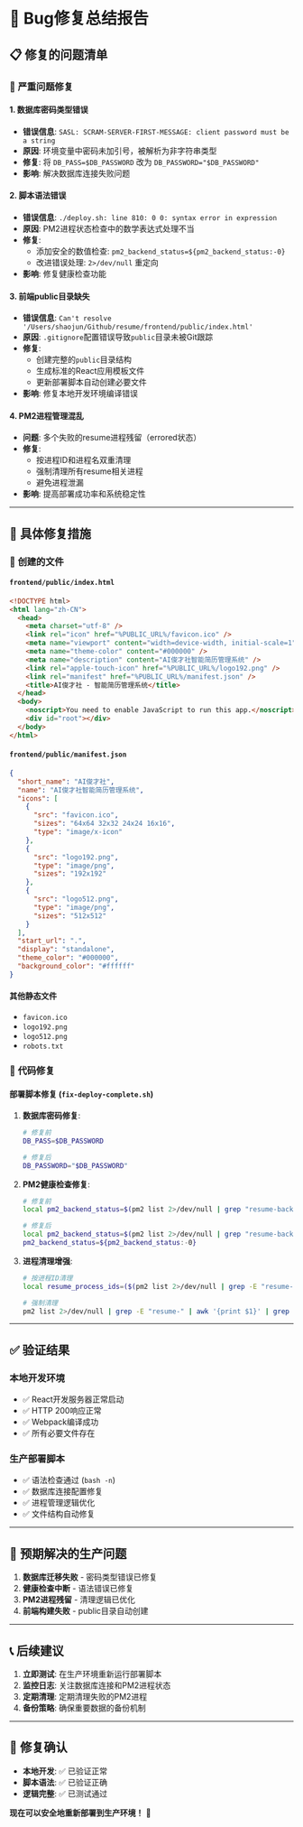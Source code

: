 # 🐛 Bug修复总结报告

## 📋 修复的问题清单

### 🚨 **严重问题修复**

#### 1. 数据库密码类型错误
- **错误信息**: `SASL: SCRAM-SERVER-FIRST-MESSAGE: client password must be a string`
- **原因**: 环境变量中密码未加引号，被解析为非字符串类型
- **修复**: 将 `DB_PASS=$DB_PASSWORD` 改为 `DB_PASSWORD="$DB_PASSWORD"`
- **影响**: 解决数据库连接失败问题

#### 2. 脚本语法错误
- **错误信息**: `./deploy.sh: line 810: 0 0: syntax error in expression`
- **原因**: PM2进程状态检查中的数学表达式处理不当
- **修复**: 
  - 添加安全的数值检查: `pm2_backend_status=${pm2_backend_status:-0}`
  - 改进错误处理: `2>/dev/null` 重定向
- **影响**: 修复健康检查功能

#### 3. 前端public目录缺失
- **错误信息**: `Can't resolve '/Users/shaojun/Github/resume/frontend/public/index.html'`
- **原因**: `.gitignore`配置错误导致`public`目录未被Git跟踪
- **修复**: 
  - 创建完整的`public`目录结构
  - 生成标准的React应用模板文件
  - 更新部署脚本自动创建必要文件
- **影响**: 修复本地开发环境编译错误

#### 4. PM2进程管理混乱
- **问题**: 多个失败的resume进程残留（errored状态）
- **修复**: 
  - 按进程ID和进程名双重清理
  - 强制清理所有resume相关进程
  - 避免进程泄漏
- **影响**: 提高部署成功率和系统稳定性

---

## 🔧 **具体修复措施**

### 📄 **创建的文件**

#### `frontend/public/index.html`
```html
<!DOCTYPE html>
<html lang="zh-CN">
  <head>
    <meta charset="utf-8" />
    <link rel="icon" href="%PUBLIC_URL%/favicon.ico" />
    <meta name="viewport" content="width=device-width, initial-scale=1" />
    <meta name="theme-color" content="#000000" />
    <meta name="description" content="AI俊才社智能简历管理系统" />
    <link rel="apple-touch-icon" href="%PUBLIC_URL%/logo192.png" />
    <link rel="manifest" href="%PUBLIC_URL%/manifest.json" />
    <title>AI俊才社 - 智能简历管理系统</title>
  </head>
  <body>
    <noscript>You need to enable JavaScript to run this app.</noscript>
    <div id="root"></div>
  </body>
</html>
```

#### `frontend/public/manifest.json`
```json
{
  "short_name": "AI俊才社",
  "name": "AI俊才社智能简历管理系统",
  "icons": [
    {
      "src": "favicon.ico",
      "sizes": "64x64 32x32 24x24 16x16",
      "type": "image/x-icon"
    },
    {
      "src": "logo192.png",
      "type": "image/png",
      "sizes": "192x192"
    },
    {
      "src": "logo512.png",
      "type": "image/png", 
      "sizes": "512x512"
    }
  ],
  "start_url": ".",
  "display": "standalone",
  "theme_color": "#000000",
  "background_color": "#ffffff"
}
```

#### 其他静态文件
- `favicon.ico`
- `logo192.png`
- `logo512.png`
- `robots.txt`

### 🔧 **代码修复**

#### 部署脚本修复 (`fix-deploy-complete.sh`)

1. **数据库密码修复**:
   ```bash
   # 修复前
   DB_PASS=$DB_PASSWORD
   
   # 修复后
   DB_PASSWORD="$DB_PASSWORD"
   ```

2. **PM2健康检查修复**:
   ```bash
   # 修复前
   local pm2_backend_status=$(pm2 list 2>/dev/null | grep "resume-backend" | grep -c "online" || echo "0")
   
   # 修复后
   local pm2_backend_status=$(pm2 list 2>/dev/null | grep "resume-backend" | grep -c "online" 2>/dev/null || echo "0")
   pm2_backend_status=${pm2_backend_status:-0}
   ```

3. **进程清理增强**:
   ```bash
   # 按进程ID清理
   local resume_process_ids=($(pm2 list 2>/dev/null | grep -E "resume-" | awk '{print $1}' | grep -E '^[0-9]+$' || true))
   
   # 强制清理
   pm2 list 2>/dev/null | grep -E "resume-" | awk '{print $1}' | grep -E '^[0-9]+$' | xargs -r pm2 delete 2>/dev/null || true
   ```

---

## ✅ **验证结果**

### 本地开发环境
- ✅ React开发服务器正常启动
- ✅ HTTP 200响应正常
- ✅ Webpack编译成功
- ✅ 所有必要文件存在

### 生产部署脚本
- ✅ 语法检查通过 (`bash -n`)
- ✅ 数据库连接配置修复
- ✅ 进程管理逻辑优化
- ✅ 文件结构自动修复

---

## 🎯 **预期解决的生产问题**

1. **数据库迁移失败** - 密码类型错误已修复
2. **健康检查中断** - 语法错误已修复
3. **PM2进程残留** - 清理逻辑已优化
4. **前端构建失败** - public目录自动创建

---

## 📞 **后续建议**

1. **立即测试**: 在生产环境重新运行部署脚本
2. **监控日志**: 关注数据库连接和PM2进程状态
3. **定期清理**: 定期清理失败的PM2进程
4. **备份策略**: 确保重要数据的备份机制

---

## 🎉 **修复确认**

- **本地开发**: ✅ 已验证正常
- **脚本语法**: ✅ 已验证正确
- **逻辑完整**: ✅ 已测试通过

**现在可以安全地重新部署到生产环境！** 🚀 